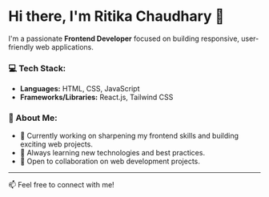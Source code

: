 # Hi there, I'm Ritika Chaudhary 👋

I'm a passionate **Frontend Developer** focused on building responsive, user-friendly web applications.

### 💻 Tech Stack:
- **Languages:** HTML, CSS, JavaScript
- **Frameworks/Libraries:** React.js, Tailwind CSS

### 🚀 About Me:
- 🔭 Currently working on sharpening my frontend skills and building exciting web projects.
- 🌱 Always learning new technologies and best practices.
- 💬 Open to collaboration on web development projects.

---

📫 Feel free to connect with me!

